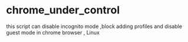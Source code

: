 # chrome_under_control
this script can disable incognito mode ,block adding profiles and disable guest mode in chrome browser , Linux 
